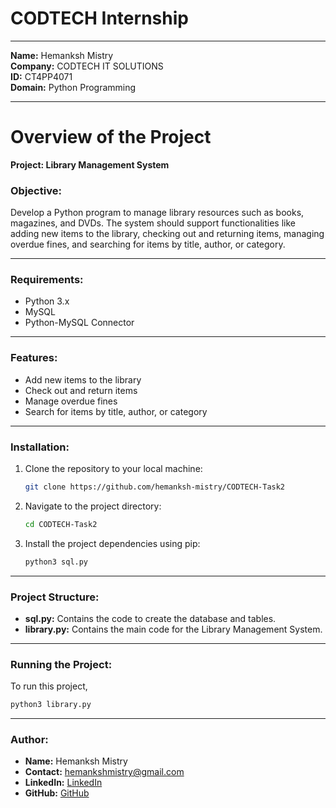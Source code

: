 # CODTECH Internship

---

**Name:** Hemanksh Mistry<br>
**Company:** CODTECH IT SOLUTIONS<br>
**ID:** CT4PP4071<br>
**Domain:** Python Programming<br>

---

# Overview of the Project

**Project: Library Management System**<br>

### Objective: <br>

Develop a Python program to manage library resources such as books, magazines, and DVDs. The system should support functionalities like adding new items to the library, checking out and returning items, managing overdue fines, and searching for items by title, author, or category.<br>

---

### Requirements: <br>

- Python 3.x
- MySQL
- Python-MySQL Connector

---

### Features: <br>

- Add new items to the library
- Check out and return items
- Manage overdue fines
- Search for items by title, author, or category

---

### Installation: <br>

1. Clone the repository to your local machine:

   ```bash
   git clone https://github.com/hemanksh-mistry/CODTECH-Task2
   ```

2. Navigate to the project directory:

   ```bash
   cd CODTECH-Task2
   ```

3. Install the project dependencies using pip:
   ```bash
   python3 sql.py
   ```

---

### Project Structure: <br>

- **sql.py:** Contains the code to create the database and tables.
- **library.py:** Contains the main code for the Library Management System.

---

### Running the Project: <br>

To run this project,

```bash
python3 library.py
```

---

### Author: <br>

- **Name:** Hemanksh Mistry<br>
- **Contact:** hemankshmistry@gmail.com
- **LinkedIn:** [LinkedIn](https://www.linkedin.com/in/hemankshmistry/)
- **GitHub:** [GitHub](https://www.github.com/hemanksh-mistry)
